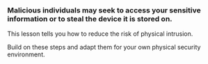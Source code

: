 [Title]: # (Physical intrusion)
[Order]: # (0)

### Malicious individuals may seek to access your sensitive information or to steal the device it is stored on. 

This lesson tells you how to reduce the risk of physical intrusion. 

Build on these steps and adapt them for your own physical security environment.

